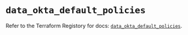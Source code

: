 # `data_okta_default_policies`

Refer to the Terraform Registory for docs: [`data_okta_default_policies`](https://registry.terraform.io/providers/okta/okta/3.46.0/docs/data-sources/default_policies).
